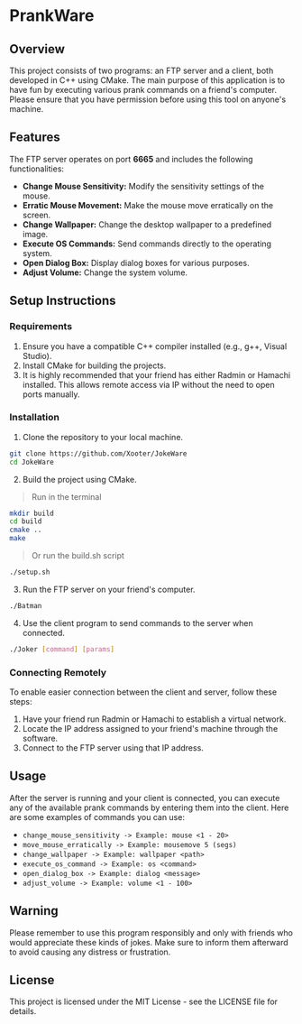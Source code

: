# PrankWare

## Overview

This project consists of two programs: an FTP server and a client, both developed in C++ using CMake. The main purpose of this application is to have fun by executing various prank commands on a friend's computer. Please ensure that you have permission before using this tool on anyone's machine.

## Features

The FTP server operates on port **6665** and includes the following functionalities:

- **Change Mouse Sensitivity:** Modify the sensitivity settings of the mouse.
- **Erratic Mouse Movement:** Make the mouse move erratically on the screen.
- **Change Wallpaper:** Change the desktop wallpaper to a predefined image.
- **Execute OS Commands:** Send commands directly to the operating system.
- **Open Dialog Box:** Display dialog boxes for various purposes.
- **Adjust Volume:** Change the system volume.

## Setup Instructions

### Requirements

1. Ensure you have a compatible C++ compiler installed (e.g., g++, Visual Studio).
2. Install CMake for building the projects.
3. It is highly recommended that your friend has either Radmin or Hamachi installed. This allows remote access via IP without the need to open ports manually.

### Installation

1. Clone the repository to your local machine.

```bash
git clone https://github.com/Xooter/JokeWare
cd JokeWare
```

2. Build the project using CMake.

> Run in the terminal

```bash
mkdir build
cd build
cmake ..
make
```

> Or run the build.sh script

```bash
./setup.sh
```

3. Run the FTP server on your friend's computer.

```bash
./Batman
```

4. Use the client program to send commands to the server when connected.

```bash
./Joker [command] [params]
```

### Connecting Remotely

To enable easier connection between the client and server, follow these steps:

1. Have your friend run Radmin or Hamachi to establish a virtual network.
2. Locate the IP address assigned to your friend's machine through the software.
3. Connect to the FTP server using that IP address.

## Usage

After the server is running and your client is connected, you can execute any of the available prank commands by entering them into the client. Here are some examples of commands you can use:

- `change_mouse_sensitivity -> Example: mouse <1 - 20>`
- `move_mouse_erratically -> Example: mousemove 5 (segs)`
- `change_wallpaper -> Example: wallpaper <path>`
- `execute_os_command -> Example: os <command>`
- `open_dialog_box -> Example: dialog <message>`
- `adjust_volume -> Example: volume <1 - 100>`

## Warning

Please remember to use this program responsibly and only with friends who would appreciate these kinds of jokes. Make sure to inform them afterward to avoid causing any distress or frustration.

## License

This project is licensed under the MIT License - see the LICENSE file for details.
